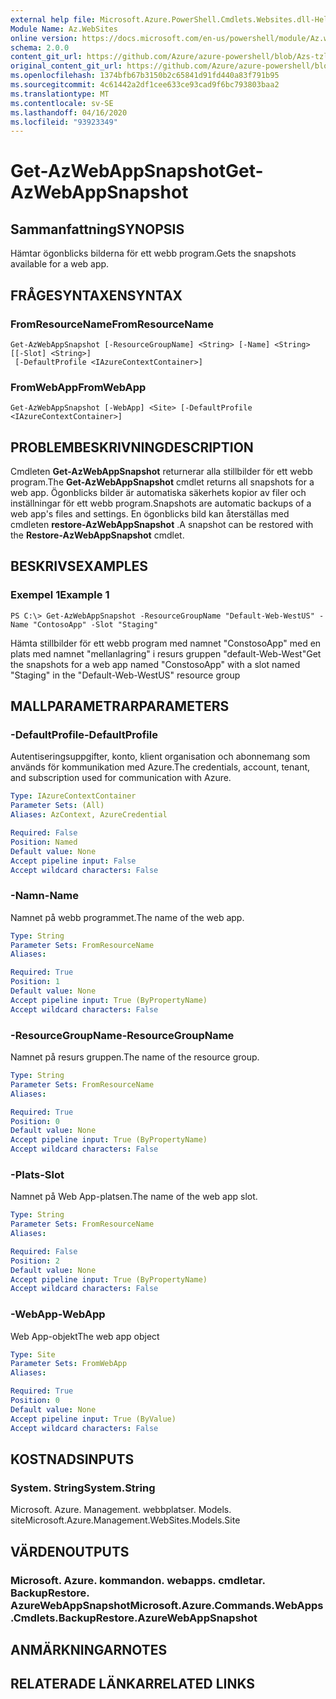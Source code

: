 ```yaml
---
external help file: Microsoft.Azure.PowerShell.Cmdlets.Websites.dll-Help.xml
Module Name: Az.WebSites
online version: https://docs.microsoft.com/en-us/powershell/module/Az.websites/get-Azwebappsnapshot
schema: 2.0.0
content_git_url: https://github.com/Azure/azure-powershell/blob/Azs-tzl/src/Websites/Websites/help/Get-AzWebAppSnapshot.md
original_content_git_url: https://github.com/Azure/azure-powershell/blob/Azs-tzl/src/Websites/Websites/help/Get-AzWebAppSnapshot.md
ms.openlocfilehash: 1374bfb67b3150b2c65841d91fd440a83f791b95
ms.sourcegitcommit: 4c61442a2df1cee633ce93cad9f6bc793803baa2
ms.translationtype: MT
ms.contentlocale: sv-SE
ms.lasthandoff: 04/16/2020
ms.locfileid: "93923349"
---
```

# <span data-ttu-id="2bc48-101">Get-AzWebAppSnapshot</span><span class="sxs-lookup"><span data-stu-id="2bc48-101">Get-AzWebAppSnapshot</span></span>

## <span data-ttu-id="2bc48-102">Sammanfattning</span><span class="sxs-lookup"><span data-stu-id="2bc48-102">SYNOPSIS</span></span>
<span data-ttu-id="2bc48-103">Hämtar ögonblicks bilderna för ett webb program.</span><span class="sxs-lookup"><span data-stu-id="2bc48-103">Gets the snapshots available for a web app.</span></span>

## <span data-ttu-id="2bc48-104">FRÅGESYNTAXEN</span><span class="sxs-lookup"><span data-stu-id="2bc48-104">SYNTAX</span></span>

### <span data-ttu-id="2bc48-105">FromResourceName</span><span class="sxs-lookup"><span data-stu-id="2bc48-105">FromResourceName</span></span>
```
Get-AzWebAppSnapshot [-ResourceGroupName] <String> [-Name] <String> [[-Slot] <String>]
 [-DefaultProfile <IAzureContextContainer>]
```

### <span data-ttu-id="2bc48-106">FromWebApp</span><span class="sxs-lookup"><span data-stu-id="2bc48-106">FromWebApp</span></span>
```
Get-AzWebAppSnapshot [-WebApp] <Site> [-DefaultProfile <IAzureContextContainer>]
```

## <span data-ttu-id="2bc48-107">PROBLEMBESKRIVNING</span><span class="sxs-lookup"><span data-stu-id="2bc48-107">DESCRIPTION</span></span>
<span data-ttu-id="2bc48-108">Cmdleten **Get-AzWebAppSnapshot** returnerar alla stillbilder för ett webb program.</span><span class="sxs-lookup"><span data-stu-id="2bc48-108">The **Get-AzWebAppSnapshot** cmdlet returns all snapshots for a web app.</span></span> <span data-ttu-id="2bc48-109">Ögonblicks bilder är automatiska säkerhets kopior av filer och inställningar för ett webb program.</span><span class="sxs-lookup"><span data-stu-id="2bc48-109">Snapshots are automatic backups of a web app's files and settings.</span></span> <span data-ttu-id="2bc48-110">En ögonblicks bild kan återställas med cmdleten **restore-AzWebAppSnapshot** .</span><span class="sxs-lookup"><span data-stu-id="2bc48-110">A snapshot can be restored with the **Restore-AzWebAppSnapshot** cmdlet.</span></span>

## <span data-ttu-id="2bc48-111">BESKRIVS</span><span class="sxs-lookup"><span data-stu-id="2bc48-111">EXAMPLES</span></span>

### <span data-ttu-id="2bc48-112">Exempel 1</span><span class="sxs-lookup"><span data-stu-id="2bc48-112">Example 1</span></span>
```
PS C:\> Get-AzWebAppSnapshot -ResourceGroupName "Default-Web-WestUS" -Name "ContosoApp" -Slot "Staging"
```

<span data-ttu-id="2bc48-113">Hämta stillbilder för ett webb program med namnet "ConstosoApp" med en plats med namnet "mellanlagring" i resurs gruppen "default-Web-West"</span><span class="sxs-lookup"><span data-stu-id="2bc48-113">Get the snapshots for a web app named "ConstosoApp" with a slot named "Staging" in the "Default-Web-WestUS" resource group</span></span>

## <span data-ttu-id="2bc48-114">MALLPARAMETRAR</span><span class="sxs-lookup"><span data-stu-id="2bc48-114">PARAMETERS</span></span>

### <span data-ttu-id="2bc48-115">-DefaultProfile</span><span class="sxs-lookup"><span data-stu-id="2bc48-115">-DefaultProfile</span></span>
<span data-ttu-id="2bc48-116">Autentiseringsuppgifter, konto, klient organisation och abonnemang som används för kommunikation med Azure.</span><span class="sxs-lookup"><span data-stu-id="2bc48-116">The credentials, account, tenant, and subscription used for communication with Azure.</span></span>

```yaml
Type: IAzureContextContainer
Parameter Sets: (All)
Aliases: AzContext, AzureCredential

Required: False
Position: Named
Default value: None
Accept pipeline input: False
Accept wildcard characters: False
```

### <span data-ttu-id="2bc48-117">-Namn</span><span class="sxs-lookup"><span data-stu-id="2bc48-117">-Name</span></span>
<span data-ttu-id="2bc48-118">Namnet på webb programmet.</span><span class="sxs-lookup"><span data-stu-id="2bc48-118">The name of the web app.</span></span>

```yaml
Type: String
Parameter Sets: FromResourceName
Aliases: 

Required: True
Position: 1
Default value: None
Accept pipeline input: True (ByPropertyName)
Accept wildcard characters: False
```

### <span data-ttu-id="2bc48-119">-ResourceGroupName</span><span class="sxs-lookup"><span data-stu-id="2bc48-119">-ResourceGroupName</span></span>
<span data-ttu-id="2bc48-120">Namnet på resurs gruppen.</span><span class="sxs-lookup"><span data-stu-id="2bc48-120">The name of the resource group.</span></span>

```yaml
Type: String
Parameter Sets: FromResourceName
Aliases: 

Required: True
Position: 0
Default value: None
Accept pipeline input: True (ByPropertyName)
Accept wildcard characters: False
```

### <span data-ttu-id="2bc48-121">-Plats</span><span class="sxs-lookup"><span data-stu-id="2bc48-121">-Slot</span></span>
<span data-ttu-id="2bc48-122">Namnet på Web App-platsen.</span><span class="sxs-lookup"><span data-stu-id="2bc48-122">The name of the web app slot.</span></span>

```yaml
Type: String
Parameter Sets: FromResourceName
Aliases: 

Required: False
Position: 2
Default value: None
Accept pipeline input: True (ByPropertyName)
Accept wildcard characters: False
```

### <span data-ttu-id="2bc48-123">-WebApp</span><span class="sxs-lookup"><span data-stu-id="2bc48-123">-WebApp</span></span>
<span data-ttu-id="2bc48-124">Web App-objekt</span><span class="sxs-lookup"><span data-stu-id="2bc48-124">The web app object</span></span>

```yaml
Type: Site
Parameter Sets: FromWebApp
Aliases: 

Required: True
Position: 0
Default value: None
Accept pipeline input: True (ByValue)
Accept wildcard characters: False
```

## <span data-ttu-id="2bc48-125">KOSTNADS</span><span class="sxs-lookup"><span data-stu-id="2bc48-125">INPUTS</span></span>

### <span data-ttu-id="2bc48-126">System. String</span><span class="sxs-lookup"><span data-stu-id="2bc48-126">System.String</span></span>
<span data-ttu-id="2bc48-127">Microsoft. Azure. Management. webbplatser. Models. site</span><span class="sxs-lookup"><span data-stu-id="2bc48-127">Microsoft.Azure.Management.WebSites.Models.Site</span></span>


## <span data-ttu-id="2bc48-128">VÄRDEN</span><span class="sxs-lookup"><span data-stu-id="2bc48-128">OUTPUTS</span></span>

### <span data-ttu-id="2bc48-129">Microsoft. Azure. kommandon. webapps. cmdletar. BackupRestore. AzureWebAppSnapshot</span><span class="sxs-lookup"><span data-stu-id="2bc48-129">Microsoft.Azure.Commands.WebApps.Cmdlets.BackupRestore.AzureWebAppSnapshot</span></span>


## <span data-ttu-id="2bc48-130">ANMÄRKNINGAR</span><span class="sxs-lookup"><span data-stu-id="2bc48-130">NOTES</span></span>

## <span data-ttu-id="2bc48-131">RELATERADE LÄNKAR</span><span class="sxs-lookup"><span data-stu-id="2bc48-131">RELATED LINKS</span></span>

